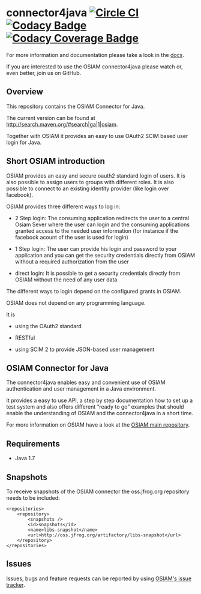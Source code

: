 # connector4java [![Circle CI](https://circleci.com/gh/osiam/connector4java.svg?style=svg)](https://circleci.com/gh/osiam/connector4java) [![Codacy Badge](https://api.codacy.com/project/badge/grade/d8892c83a8fb4007bf38d3699b696a44)](https://www.codacy.com/app/OSIAM/connector4java) [![Codacy Coverage Badge](https://api.codacy.com/project/badge/coverage/d8892c83a8fb4007bf38d3699b696a44)](https://www.codacy.com/app/OSIAM/connector4java)

For more information and documentation please take a look in the
[docs](docs/README.md).

If you are interested to use the OSIAM connector4java please watch or, even
better, join us on GitHub.

## Overview

This repository contains the OSIAM Connector for Java.

The current version can be found at http://search.maven.org/#search|ga|1|osiam.

Together with OSIAM it provides an easy to use OAuth2 SCIM based user login for
Java.

## Short OSIAM introduction

OSIAM provides an easy and secure oauth2 standard login of users. It is also
possible to assign users to groups with different roles. It is also possible to
connect to an existing identity provider (like login over facebook).

OSIAM provides three different ways to log in:

- 2 Step login: The consuming application redirects the user to a central Osiam
  Sever where the user can login and the consuming applications granted access
  to the needed user information (for instance if the facebook acount of the
  user is used for login)

- 1 Step login: The user can provide his login and password to your application
  and you can get the security credentials directly from OSIAM without a
  required authorization from the user

- direct login: It is possible to get a security credentials directly from OSIAM
  without the need of any user data

The different ways to login depend on the configured grants in OSIAM.


OSIAM does not depend on any programming language.

It is

- using the OAuth2 standard

- RESTful

- using SCIM 2 to provide JSON-based user management

## OSIAM Connector for Java

The connector4java enables easy and convenient use of OSIAM authentication and
user management in a Java environment.

It provides a easy to use API, a step by step documentation how to set up a test
system and also offers different “ready to go” examples that should enable the
understanding of OSIAM and the connector4java in a short time.

For more information on OSIAM have a look at the
[OSIAM main repository](https://github.com/osiam/osiam).

## Requirements

* Java 1.7

## Snapshots

To receive snapshots of the OSIAM connector the oss.jfrog.org repository needs
to be included:

```
<repositories>
    <repository>
        <snapshots />
        <id>snapshots</id>
        <name>libs-snapshot</name>
        <url>http://oss.jfrog.org/artifactory/libs-snapshot</url>
    </repository>
</repositories>
```

## Issues

Issues, bugs and feature requests can be reported by using
[OSIAM's issue tracker](https://github.com/osiam/connector4java/issues).
